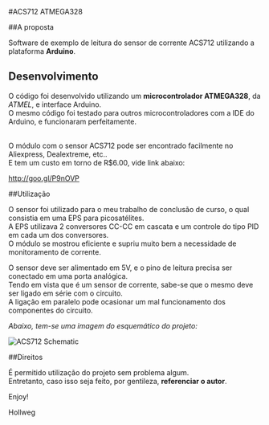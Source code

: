 #ACS712 ATMEGA328

##A proposta

Software de exemplo de leitura do sensor de corrente ACS712 utilizando a plataforma **Arduino**.

## Desenvolvimento

O código foi desenvolvido utilizando um **microcontrolador ATMEGA328**, da _ATMEL_, e interface Arduino. </br>
O mesmo código foi testado para outros microcontroladores com a IDE do Arduino, e funcionaram perfeitamente. </br> </br>

O módulo com o sensor ACS712 pode ser encontrado facilmente no Aliexpress, Dealextreme, etc.. </br>
E tem um custo em torno de R$6.00, vide link abaixo:

http://goo.gl/P9nOVP

##Utilização

O sensor foi utilizado para o meu trabalho de conclusão de curso, o qual consistia em uma EPS para picosatélites. </br>
A EPS utilizava 2 conversores CC-CC em cascata e um controle do tipo PID em cada um dos conversores.  </br>
O módulo se mostrou eficiente e supriu muito bem a necessidade de monitoramento de corrente. </br>

O sensor deve ser alimentado em 5V, e o pino de leitura precisa ser conectado em uma porta analógica. </br>
Tendo em vista que é um sensor de corrente, sabe-se que o mesmo deve ser ligado em série com o circuito. </br>
A ligação em paralelo pode ocasionar um mal funcionamento dos componentes do circuito. </br>

*Abaixo, tem-se uma imagem do esquemático do projeto:*

![ACS712 Schematic](http://i.imgur.com/khCHCk8.png)

##Direitos 

É permitido utilização do projeto sem problema algum. </br>
Entretanto, caso isso seja feito, por gentileza, **referenciar o autor**.

Enjoy!


Hollweg

